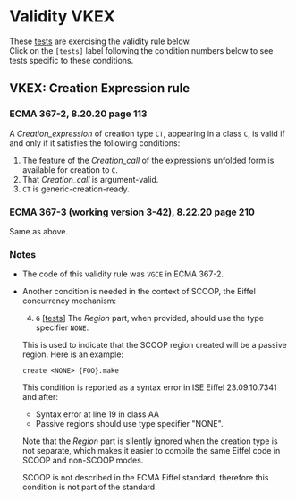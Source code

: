 # Validity VKEX

These [tests](.) are exercising the validity rule below.  
Click on the `[tests]` label following the condition numbers below to see tests specific to these conditions.

## VKEX: Creation Expression rule

### ECMA 367-2, 8.20.20 page 113

A *Creation_expression* of creation type `CT`, appearing in a class `C`, is valid if and only if it satisfies the following conditions:

1. The feature of the *Creation_call* of the expression’s unfolded form is available for creation to `C`.
2. That *Creation_call* is argument-valid.
3. `CT` is generic-creation-ready.

### ECMA 367-3 (working version 3-42), 8.22.20 page 210

Same as above.

### Notes

* The code of this validity rule was `VGCE` in ECMA 367-2.

* Another condition is needed in the context of SCOOP, the Eiffel concurrency mechanism:

  4. `G` [\[tests\]](../vkex4g) The *Region* part, when provided, should use the type specifier `NONE`.
  
  This is used to indicate that the SCOOP region created will be a passive region. Here is an example:

      create <NONE> {FOO}.make
  
  This condition is reported as a syntax error in ISE Eiffel 23.09.10.7341 and after:

  * Syntax error at line 19 in class AA
  * Passive regions should use type specifier "NONE".

  Note that the *Region* part is silently ignored when the creation type is not separate, which makes it easier to compile the same Eiffel code in SCOOP and non-SCOOP modes.

  SCOOP is not described in the ECMA Eiffel standard, therefore this condition is not part of the standard.
